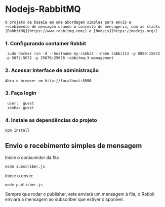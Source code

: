 # Nodejs-RabbitMQ

```
O projeto de baseia em uma abordagem simples para envio e 
recebimento de mensagem usando o conceito de mensageria, com as stacks [RabbitMQ](https://www.rabbitmq.com/) e [Nodejs](https://nodejs.org/)
```

### 1. Configurando container Rabbit
``` 
 sudo docker run -d --hostname my-rabbit --name rabbit13 -p 8080:15672 -p 5672:5672 -p 25676:25676 rabbitmq:3-management
```
 

### 2. Acessar interface de administração
```
Abra o browser em http://localhost:8080
```

### 3. Faça login
```
 user:  guest
 senha: guest
```

### 4. Instale as dependências do projeto
```
npm install
```

## Envio e recebimento simples de mensagem
Inicie o consumidor da fila
```
node subscriber.js
```

Inicie o envio:
```
node publisher.js
```

Sempre que rodar o publisher, este enviará um mensagem à fila, o Rabbit enviará
a mensagem ao subscriber que estiver disponível.



